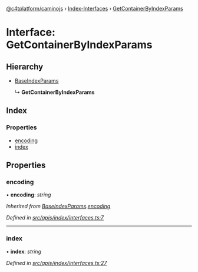 [@c4tplatform/caminojs](../api.md) › [Index-Interfaces](../modules/index_interfaces.md) › [GetContainerByIndexParams](index_interfaces.getcontainerbyindexparams.md)

# Interface: GetContainerByIndexParams

## Hierarchy

* [BaseIndexParams](index_interfaces.baseindexparams.md)

  ↳ **GetContainerByIndexParams**

## Index

### Properties

* [encoding](index_interfaces.getcontainerbyindexparams.md#encoding)
* [index](index_interfaces.getcontainerbyindexparams.md#index)

## Properties

###  encoding

• **encoding**: *string*

*Inherited from [BaseIndexParams](index_interfaces.baseindexparams.md).[encoding](index_interfaces.baseindexparams.md#encoding)*

*Defined in [src/apis/index/interfaces.ts:7](https://github.com/chain4travel/caminojs/blob/ac57b5af/src/apis/index/interfaces.ts#L7)*

___

###  index

• **index**: *string*

*Defined in [src/apis/index/interfaces.ts:27](https://github.com/chain4travel/caminojs/blob/ac57b5af/src/apis/index/interfaces.ts#L27)*
